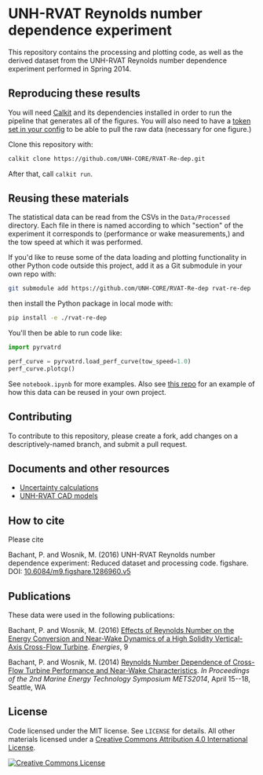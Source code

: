 # UNH-RVAT Reynolds number dependence experiment

This repository contains the processing and plotting code, as well as the
derived dataset from the UNH-RVAT Reynolds number dependence experiment
performed in Spring 2014.

## Reproducing these results

You will need
[Calkit](https://github.com/calkit/calkit)
and its dependencies installed in order to run the pipeline that generates
all of the figures.
You will also need to have a
[token set in your config](https://github.com/calkit/calkit?tab=readme-ov-file#cloud-integration)
to be able to pull the raw data (necessary for one figure.)

Clone this repository with:

```sh
calkit clone https://github.com/UNH-CORE/RVAT-Re-dep.git
```

After that, call `calkit run`.

## Reusing these materials

The statistical data can be read from the CSVs in the `Data/Processed`
directory.
Each file in there is named according to which "section" of the experiment
it corresponds to (performance or wake measurements,)
and the tow speed at which it was performed.

If you'd like to reuse some of the data loading and plotting functionality
in other Python code outside this project,
add it as a Git submodule in your own repo with:

```sh
git submodule add https://github.com/UNH-CORE/RVAT-Re-dep rvat-re-dep
```

then install the Python package in local mode with:

```sh
pip install -e ./rvat-re-dep
```

You'll then be able to run code like:

```python
import pyrvatrd

perf_curve = pyrvatrd.load_perf_curve(tow_speed=1.0)
perf_curve.plotcp()
```

See `notebook.ipynb` for more examples.
Also see
[this repo](https://github.com/petebachant/reuse-rvat-re-dep)
for an example of how this data can be reused in your own project.

## Contributing

To contribute to this repository, please create a fork, add changes on a
descriptively-named branch, and submit a pull request.

## Documents and other resources

- [Uncertainty calculations](http://nbviewer.ipython.org/github/UNH-CORE/RVAT-Re-dep/blob/master/Documents/IPython%20notebooks/uncertainty.ipynb)
- [UNH-RVAT CAD models](http://figshare.com/articles/UNH_RVAT_CAD_models/1062009)

## How to cite

Please cite

Bachant, P. and Wosnik, M. (2016) UNH-RVAT Reynolds number dependence experiment: Reduced dataset and processing code. figshare.
DOI: [10.6084/m9.figshare.1286960.v5](https://dx.doi.org/10.6084/m9.figshare.1286960.v5)

## Publications

These data were used in the following publications:

Bachant, P. and Wosnik, M. (2016) [Effects of Reynolds Number on the Energy Conversion and Near-Wake Dynamics of a High Solidity
Vertical-Axis Cross-Flow Turbine](http://doi.org/10.3390/en9020073). _Energies_, 9

Bachant, P. and Wosnik, M. (2014) [Reynolds Number Dependence of Cross-Flow Turbine Performance and Near-Wake
Characteristics](http://hdl.handle.net/10919/49210). _In Proceedings of the 2nd Marine Energy Technology Symposium METS2014_, April
15--18, Seattle, WA

## License

Code licensed under the MIT license. See `LICENSE` for details.
All other materials licensed under a <a rel="license" href="http://creativecommons.org/licenses/by/4.0/">
Creative Commons Attribution 4.0 International License</a>.

<a rel="license" href="http://creativecommons.org/licenses/by/4.0/">
<img alt="Creative Commons License" style="border-width:0" src="http://i.creativecommons.org/l/by/4.0/88x31.png" />
</a>

